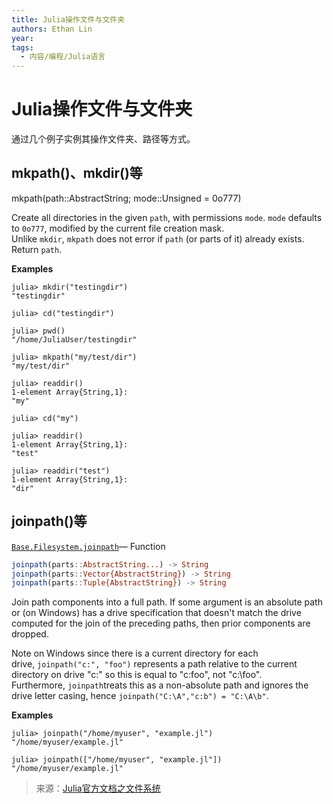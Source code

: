 ```yaml
---
title: Julia操作文件与文件夹
authors: Ethan Lin
year:
tags:
  - 内容/编程/Julia语言 
---
```


# Julia操作文件与文件夹





通过几个例子实例其操作文件夹、路径等方式。

## mkpath()、mkdir()等

mkpath(path::AbstractString; mode::Unsigned = 0o777)

Create all directories in the given `path`, with permissions `mode`. `mode` defaults to `0o777`, modified by the current file creation mask. Unlike `mkdir`, `mkpath` does not error if `path` (or parts of it) already exists. Return `path`.

**Examples**

```julia-repl
julia> mkdir("testingdir")  
"testingdir"  
  
julia> cd("testingdir")  
  
julia> pwd()  
"/home/JuliaUser/testingdir"  
  
julia> mkpath("my/test/dir")  
"my/test/dir"  
  
julia> readdir()  
1-element Array{String,1}:  
"my"  
  
julia> cd("my")  
  
julia> readdir()  
1-element Array{String,1}:  
"test"  
  
julia> readdir("test")  
1-element Array{String,1}:  
"dir"
```

## joinpath()等

[`Base.Filesystem.joinpath`](https://docs.juliacn.com/dev/base/file/#Base.Filesystem.joinpath)— Function

```julia
joinpath(parts::AbstractString...) -> String
joinpath(parts::Vector{AbstractString}) -> String
joinpath(parts::Tuple{AbstractString}) -> String
```

Join path components into a full path. If some argument is an absolute path or (on Windows) has a drive specification that doesn't match the drive computed for the join of the preceding paths, then prior components are dropped.

Note on Windows since there is a current directory for each drive, `joinpath("c:", "foo")` represents a path relative to the current directory on drive "c:" so this is equal to "c:foo", not "c:\foo". Furthermore, `joinpath`treats this as a non-absolute path and ignores the drive letter casing, hence `joinpath("C:\A","c:b") = "C:\A\b"`.

**Examples**

```julia-repl
julia> joinpath("/home/myuser", "example.jl")
"/home/myuser/example.jl"
```

```julia-repl
julia> joinpath(["/home/myuser", "example.jl"])
"/home/myuser/example.jl"
```


> 来源：[Julia官方文档之文件系统](https://docs.juliacn.com/dev/base/file/)
